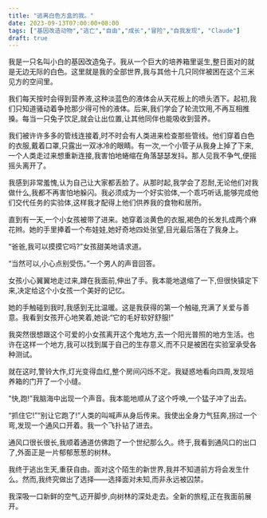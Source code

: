 ```yaml
---
title: "逃离白色方盒的我。"
date: 2023-09-13T07:00:00+08:00
tags: ["基因改造动物","逃亡","自由","成长","冒险","自我发现", "Claude"]
draft: true
---
```


我是一只名叫小白的基因改造兔子。我从一个巨大的培养箱里诞生,整日面对的就是无边无际的白色。这里就是我的全部世界,我与其他十几只同伴被困在这个三米见方的空间里。 

我们每天按时会得到营养液,这种淡蓝色的液体会从天花板上的喷头洒下。起初,我们只知道骚动着争抢那少得可怜的液体。后来,我们学会了轮流饮用,不再互相推搡。每当一只兔子饮足,就会让出位置,让其他同伴也能吸收到营养。

我们被许许多多的管线连接着,时不时会有人类进来检查那些管线。他们穿着白色的衣服,戴着口罩,只露出一双冰冷的眼睛。有一次,一个小管子从我身上掉了下来,一个人类走过来想重新连接,我害怕地蜷缩在角落瑟瑟发抖。那人见我不争气,便摇摇头离开了。

我感到非常羞愧,认为自己让大家都丢脸了。从那时起,我学会了忍耐,无论他们对我做什么,我都不再害怕地躲闪。我必须成为一个好实验体,一个乖巧听话,能够完成他们交代任务的实验体,这样我才配得上他们供养我的食物和居所。

直到有一天,一个小女孩被带了进来。她穿着淡黄色的衣服,褐色的长发扎成两个麻花辫。她的手里捧着一个布娃娃,她好奇地四处张望,目光最后落在了我身上。

“爸爸,我可以摸摸它吗?”女孩甜美地请求道。  

“当然可以,小心点别受伤。”一个男人的声音回答。

女孩小心翼翼地走过来,蹲在我面前,伸出了手。我本能地退缩了一下,但很快镇定下来,决定给这个小女孩一个美好的记忆。

她的手触碰到我时,我感到无比温暖。这是我获得的第一个触碰,充满了关爱与善意。我看到女孩开心地笑着,她说:“它的毛好软好舒服!” 

我突然很想跟这个可爱的小女孩离开这个鬼地方,去一个阳光普照的地方生活。也许在这样一个地方,我可以找到属于自己的生存意义,而不只是被困在实验室承受各种测试。

就在这时,警铃大作,灯光变得血红,整个房间闪烁不定。我疑惑地看向四周,发现培养箱的门开了一个小缝。

“快,跑!”我脑海中出现一个声音。我本能地顺从了这个呼唤,一个猛子冲了出去。

“抓住它!”“别让它跑了!”人类的叫喊声从身后传来。我使出全身力气狂奔,拐过一个弯,发现一个通风口开着。我一个飞扑钻了进去。

通风口很长很长,我顺着通道仿佛跑了一个世纪那么久。终于,我看到通风口的出口了,外面正是一片郁郁葱葱的树林。

我终于逃出生天,重获自由。面对这个陌生的新世界,我并不知道前方将会发生什么。然而,我终究做出了选择——选择面对未知,而非永远被囚禁。

我深吸一口新鲜的空气,迈开脚步,向树林的深处走去。全新的旅程,正在我面前展开。